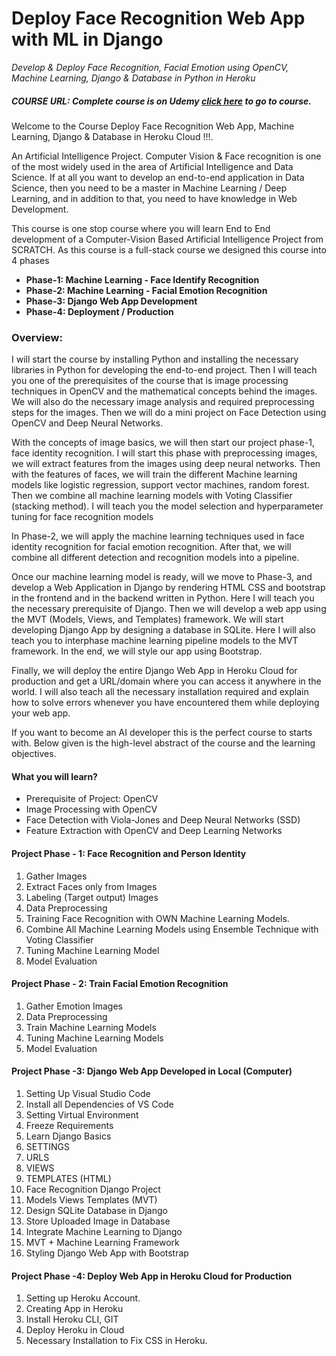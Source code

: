 # Deploy Face Recognition Web App with ML in Django

*Develop & Deploy Face Recognition, Facial Emotion using OpenCV, Machine Learning, Django & Database in Python in Heroku*
##### COURSE URL: Complete course is on Udemy [click here](https://www.udemy.com/course/complete-face-recognition-app-machine-learning-django-heroku/?referralCode=976F3A2A4E1DFA345667) to go to course.

Welcome to the Course Deploy Face Recognition Web App, Machine Learning, Django & Database in Heroku Cloud !!!.

An Artificial Intelligence Project. Computer Vision & Face recognition is one of the most widely used in the area of Artificial Intelligence and Data Science. If at all you want to develop an end-to-end application in Data Science, then you need to be a master in Machine Learning / Deep Learning, and in addition to that, you need to have knowledge in Web Development.

This course is one stop course where you will learn End to End development of a Computer-Vision Based Artificial Intelligence Project from SCRATCH. As this course is a full-stack course we designed this course into 4 phases

* **Phase-1: Machine Learning - Face Identify Recognition**
* **Phase-2: Machine Learning - Facial Emotion Recognition**
* **Phase-3: Django Web App Development**
* **Phase-4: Deployment / Production**

### Overview:

I will start the course by installing Python and installing the necessary libraries in Python for developing the end-to-end project. Then I will teach you one of the prerequisites of the course that is image processing techniques in OpenCV and the mathematical concepts behind the images. We will also do the necessary image analysis and required preprocessing steps for the images. Then we will do a mini project on Face Detection using OpenCV and Deep Neural Networks.

With the concepts of image basics, we will then start our project phase-1, face identity recognition. I will start this phase with preprocessing images, we will extract features from the images using deep neural networks. Then with the features of faces, we will train the different Machine learning models like logistic regression, support vector machines, random forest. Then we combine all machine learning models with Voting Classifier (stacking method). I will teach you the model selection and hyperparameter tuning for face recognition models

In Phase-2, we will apply the machine learning techniques used in face identity recognition for facial emotion recognition. After that, we will combine all different detection and recognition models into a pipeline.

Once our machine learning model is ready, will we move to Phase-3, and develop a Web Application in Django by rendering HTML CSS and bootstrap in the frontend and in the backend written in Python. Here I will teach you the necessary prerequisite of Django. Then we will develop a web app using the MVT (Models, Views, and Templates) framework. We will start developing Django App by designing a database in SQLite. Here I will also teach you to interphase machine learning pipeline models to the MVT framework. In the end, we will style our app using Bootstrap.

Finally, we will deploy the entire Django Web App in Heroku Cloud for production and get a URL/domain where you can access it anywhere in the world. I will also teach all the necessary installation required and explain how to solve errors whenever you have encountered them while deploying your web app.

If you want to become an AI developer this is the perfect course to starts with. Below given is the high-level abstract of the course and the learning objectives.

#### What you will learn?

* Prerequisite of Project: OpenCV
* Image Processing with OpenCV
* Face Detection with Viola-Jones and Deep Neural Networks (SSD)
* Feature Extraction with OpenCV and Deep Learning Networks

####  Project Phase - 1: Face Recognition and Person Identity
1. Gather Images
2. Extract Faces only from Images
3. Labeling (Target output) Images
4. Data Preprocessing
5. Training Face Recognition with OWN Machine Learning Models.
6. Combine All Machine Learning Models using Ensemble Technique with Voting Classifier
7. Tuning Machine Learning Model
8. Model Evaluation

#### Project Phase - 2: Train Facial Emotion Recognition

1. Gather Emotion Images
2. Data Preprocessing
3. Train Machine Learning Models
4. Tuning Machine Learning Models
5. Model Evaluation

#### Project Phase -3: Django Web App Developed in Local (Computer)
1. Setting Up Visual Studio Code
2. Install all Dependencies of VS Code
3. Setting Virtual Environment
4. Freeze Requirements
5. Learn Django Basics
6. SETTINGS
7. URLS
8. VIEWS
9. TEMPLATES (HTML)
10. Face Recognition Django Project
11. Models Views Templates (MVT)
12. Design SQLite Database in Django
13. Store Uploaded Image in Database
14. Integrate Machine Learning to Django
15. MVT + Machine Learning Framework
16. Styling Django Web App with Bootstrap

#### Project Phase -4: Deploy Web App in Heroku Cloud for Production

1. Setting up Heroku Account.
2. Creating App in Heroku
3. Install Heroku CLI, GIT
4. Deploy Heroku in Cloud
5. Necessary Installation to Fix CSS in Heroku.

